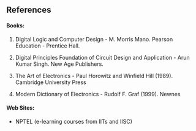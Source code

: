 ## References

#### Books:

1. Digital Logic and Computer Design - M. Morris Mano. Pearson Education - Prentice Hall.

2. Digital Principles Foundation of Circuit Design and Application - Arun Kumar Singh. New Age Publishers.

3. The Art of Electronics - Paul Horowitz and Winfield Hill (1989). Cambridge University Press

4. Modern Dictionary of Electronics - Rudolf F. Graf (1999). Newnes

#### Web Sites:

- NPTEL (e-learning courses from IITs and IISC)